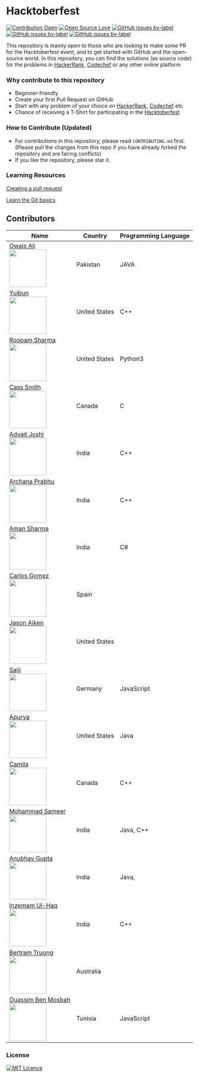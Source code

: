# Hacktoberfest

[![Contribution Open](https://img.shields.io/badge/contributions-welcome-brightgreen.svg?style=flat)](https://github.com/ows-ali/Hacktoberfest/blob/master/CONTRIBUTING.md)
[![Open Source Love](https://badges.frapsoft.com/os/v1/open-source.svg?v=103)](https://github.com/ows-ali/Hacktoberfest/issues)
[![GitHub issues by-label](https://img.shields.io/github/issues/ows-ali/Hacktoberfest/help%20wanted.svg)](https://github.com/ows-ali/Hacktoberfest/issues?q=is%3Aissue+is%3Aopen+label%3A%22help+wanted%22)
[![GitHub issues by-label](https://img.shields.io/github/issues-pr-closed-raw/ows-ali/Hacktoberfest.svg)](https://github.com/ows-ali/Hacktoberfest/pulls?q=is%3Apr+is%3Aclosed)
[![GitHub issues by-label](https://img.shields.io/github/issues-pr/ows-ali/Hacktoberfest.svg)](https://github.com/ows-ali/Hacktoberfest/pulls?q=is%3Aopen+is%3Apr)

This repository is mainly open to those who are looking to make some PR for the Hacktoberfest event, and to get started with GitHub and the open-source world.
In this repository, you can find the solutions (as source code) for the problems in [HackerRank](https://hackerrank.com), [Codechef](https://codechef.com) or any other online platform

### Why contribute to this repository
- Beginner-friendly
- Create your first Pull Request on GitHub
- Start with any problem of your choice on [HackerRank](https://hackerrank.com), [Codechef](https://codechef.com) etc
- Chance of receiving a T-Shirt for participating in the [Hacktoberfest](hacktoberfest.digitalocean.com)

### How to Contribute (Updated)
- For contributions in this repository, please read `CONTRIBUTING.md` first. (Please pull the changes from this repo if you have already forked the repository and are facing conflicts)
- If you like the repository, please star it.

### Learning Resources

[Creating a pull request](https://services.github.com/on-demand/intro-to-github/create-pull-request)

[Learn the Git basics](https://try.github.io)

## Contributors

| Name                                                                                                                                         | Country             | Programming Language   |
|----------------------------------------------------------------------------------------------------------------------------------------------|---------------------|------------------------|
| [Owais Ali](https://github.com/owaisalics/) <br> <img src="https://github.com/ows-ali.png" width="100" height="100">                         | Pakistan            | JAVA                   |
| [Yuibun](https://github.com/yuibun/) <br> <img src="https://github.com/yuibun.png" width="100" height="100">                                 | United States       | C++                    |
| [Roopam Sharma](https://github.com/RoopamSharma/) <br> <img src="https://github.com/RoopamSharma.png" width="100" height="100">              | United States       | Python3                |
| [Cass Smith](https://github.com/cassvs/) <br> <img src="https://github.com/cassvs.png" width="100" height="100">                             | Canada	             | C		                  |
| [Advait Joshi](https://github.com/joshiadvait8/) <br> <img src="https://github.com/joshiadvait8.png" width="100" height="100">               | India               | C++                    |
| [Archana Prabhu](https://github.com/ArchanaPrabhu/) <br> <img src="https://github.com/ArchanaPrabhu.png" width="100" height="100">           | India               | C++                    |
| [Aman Sharma](https://github.com/amsharma44/) <br> <img src="https://github.com/amsharma44.png" width="100" height="100">                    | India               | C#                     |
| [Carlos Gomez](https://github.com/Kurolox/) <br> <img src="https://github.com/Kurolox.png" width="100" height="100">                         | Spain               |                        |
| [Jason Aiken](https://github.com/sinuoustalker/) <br> <img src="https://github.com/sinuoustalker.png" width="100" height="100">              | United States       |                        |
| [Saiij](https://github.com/Saiij/) <br> <img src="https://github.com/Saiij.png" width="100" height="100">                                    | Germany             | JavaScript             |
| [Apurva](https://github.com/alonemayank) <br> <img src="https://github.com/alonemayank.png" width="100" height="100">                        | United States       | Java                   |
| [Camila](https://github.com/milaaraujo) <br> <img src="https://github.com/milaaraujo.png" width="100" height="100">                          | Canada              | C++                    |
| [Mohammad Sameer](https://github.com/m-sameer) <br> <img src="https://github.com/m-sameer.png" width="100" height="100">                     | India         	     | Java, C++              |
| [Anubhav Gupta](https://github.com/theanubhava) <br> <img src="https://github.com/theanubhava.png" width="100" height="100">                 | India               | Java,                  |
| [Inzemam Ul-Haq](https://github.com/Virusthegreat) <br> <img src="https://github.com/Virusthegreat.png" width="100" height="100">            | India          	   | C++                    |
| [Bertram Truong](https://github.com/bt) <br> <img src="https://github.com/bt.png" width="100" height="100">                                  | Australia           |                        |
| [Ouassim Ben Mosbah](https://github.com/ouassimBenMosbah) <br> <img src="https://github.com/ouassimbenmosbah.png" width="100" height="100">  | Tunisia             | JavaScript             |

### License

[![MIT Licence](https://badges.frapsoft.com/os/mit/mit.svg?v=103)](https://github.com/ows-ali/Hacktoberfest/blob/master/LICENSE)
